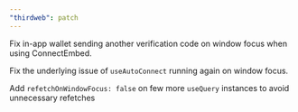 ```yaml
---
"thirdweb": patch
---
```


Fix in-app wallet sending another verification code on window focus when using ConnectEmbed.

Fix the underlying issue of `useAutoConnect` running again on window focus.

Add `refetchOnWindowFocus: false` on few more `useQuery` instances to avoid unnecessary refetches
